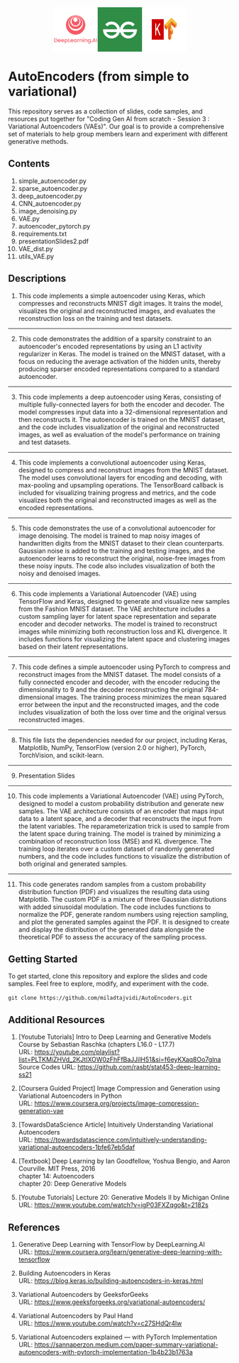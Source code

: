 <div style="display: flex; justify-content: center;">
  <img src="./images/DL_Logo.png" alt="Alt text 1" width="100" height="100">
  <img src="./images/g4g_Logo.png" alt="Alt text 2" width="100" height="100">
  <img src="./images/keras_Logo.png" alt="Alt text 3" width="100" height="100">
</div>


# AutoEncoders (from simple to variational)

This repository serves as a collection of slides, code samples, and resources put together for "Coding Gen AI from scratch - Session 3 : Variational Autoencoders (VAEs)". 
Our goal is to provide a comprehensive set of materials to help group members learn and experiment with different generative methods.

## Contents

1. simple_autoencoder.py
2. sparse_autoencoder.py
3. deep_autoencoder.py
4. CNN_autoencoder.py
5. image_denoising.py
6. VAE.py
7. autoencoder_pytorch.py
8. requirements.txt
9. presentationSlides2.pdf
10. VAE_dist.py
11. utils_VAE.py   


## Descriptions

1. This code implements a simple autoencoder using Keras, which compresses and reconstructs MNIST digit images. It trains the model, visualizes the original and reconstructed images, and evaluates the reconstruction loss on the training and test datasets.
------------------------------------------------------------------------------------
2. This code demonstrates the addition of a sparsity constraint to an autoencoder's encoded representations by using an L1 activity regularizer in Keras. The model is trained on the MNIST dataset, with a focus on reducing the average activation of the hidden units, thereby producing sparser encoded representations compared to a standard autoencoder.
------------------------------------------------------------------------------------
3. This code implements a deep autoencoder using Keras, consisting of multiple fully-connected layers for both the encoder and decoder. The model compresses input data into a 32-dimensional representation and then reconstructs it. The autoencoder is trained on the MNIST dataset, and the code includes visualization of the original and reconstructed images, as well as evaluation of the model's performance on training and test datasets.
------------------------------------------------------------------------------------
4. This code implements a convolutional autoencoder using Keras, designed to compress and reconstruct images from the MNIST dataset. The model uses convolutional layers for encoding and decoding, with max-pooling and upsampling operations. The TensorBoard callback is included for visualizing training progress and metrics, and the code visualizes both the original and reconstructed images as well as the encoded representations.
------------------------------------------------------------------------------------
5. This code demonstrates the use of a convolutional autoencoder for image denoising. The model is trained to map noisy images of handwritten digits from the MNIST dataset to their clean counterparts. Gaussian noise is added to the training and testing images, and the autoencoder learns to reconstruct the original, noise-free images from these noisy inputs. The code also includes visualization of both the noisy and denoised images.
------------------------------------------------------------------------------------
6. This code implements a Variational Autoencoder (VAE) using TensorFlow and Keras, designed to generate and visualize new samples from the Fashion MNIST dataset. The VAE architecture includes a custom sampling layer for latent space representation and separate encoder and decoder networks. The model is trained to reconstruct images while minimizing both reconstruction loss and KL divergence. It includes functions for visualizing the latent space and clustering images based on their latent representations.
------------------------------------------------------------------------------------
7. This code defines a simple autoencoder using PyTorch to compress and reconstruct images from the MNIST dataset. The model consists of a fully connected encoder and decoder, with the encoder reducing the dimensionality to 9 and the decoder reconstructing the original 784-dimensional images. The training process minimizes the mean squared error between the input and the reconstructed images, and the code includes visualization of both the loss over time and the original versus reconstructed images.
------------------------------------------------------------------------------------
8. This file lists the dependencies needed for our project, including Keras, Matplotlib, NumPy, TensorFlow (version 2.0 or higher), PyTorch, TorchVision, and scikit-learn.
------------------------------------------------------------------------------------
9. Presentation Slides
------------------------------------------------------------------------------------
10. This code implements a Variational Autoencoder (VAE) using PyTorch, designed to model a custom probability distribution and generate new samples. The VAE architecture consists of an encoder that maps input data to a latent space, and a decoder that reconstructs the input from the latent variables. The reparameterization trick is used to sample from the latent space during training. The model is trained by minimizing a combination of reconstruction loss (MSE) and KL divergence. The training loop iterates over a custom dataset of randomly generated numbers, and the code includes functions to visualize the distribution of both original and generated samples.
------------------------------------------------------------------------------------
11. This code generates random samples from a custom probability distribution function (PDF) and visualizes the resulting data using Matplotlib. The custom PDF is a mixture of three Gaussian distributions with added sinusoidal modulation. The code includes functions to normalize the PDF, generate random numbers using rejection sampling, and plot the generated samples against the PDF. It is designed to create and display the distribution of the generated data alongside the theoretical PDF to assess the accuracy of the sampling process.

## Getting Started

To get started, clone this repository and explore the slides and code samples.
Feel free to explore, modify, and experiment with the code.

`git clone https://github.com/miladtajvidi/AutoEncoders.git`


## Additional Resources

1. [Youtube Tutorials] Intro to Deep Learning and Generative Models Course by Sebastian Raschka (chapters L16.0 - L17.7)<br>
URL: https://youtube.com/playlist?list=PLTKMiZHVd_2KJtIXOW0zFhFfBaJJilH51&si=f6eyKXaq8Oo7glna<br>
Source Codes URL: https://github.com/rasbt/stat453-deep-learning-ss21

2. [Coursera Guided Project] Image Compression and Generation using Variational Autoencoders in Python<br>
URL: https://www.coursera.org/projects/image-compression-generation-vae

3. [TowardsDataScience Article] Intuitively Understanding Variational Autoencoders<br>
URL: https://towardsdatascience.com/intuitively-understanding-variational-autoencoders-1bfe67eb5daf

4. [Textbook] Deep Learning by Ian Goodfellow, Yoshua Bengio, and Aaron Courville. MIT Press, 2016<br>
chapter 14: Autoencoders <br>
chapter 20: Deep Generative Models

5. [Youtube Tutorials] Lecture 20: Generative Models II by Michigan Online <br>
URL: https://www.youtube.com/watch?v=igP03FXZqgo&t=2182s




## References

1. Generative Deep Learning with TensorFlow by DeepLearning.AI<br>
URL: https://www.coursera.org/learn/generative-deep-learning-with-tensorflow

2. Building Autoencoders in Keras<br>
URL: https://blog.keras.io/building-autoencoders-in-keras.html 

3. Variational Autoencoders by GeeksforGeeks<br>
URL: https://www.geeksforgeeks.org/variational-autoencoders/

4. Variational Autoencoders by Paul Hand <br>
URL: https://www.youtube.com/watch?v=c27SHdQr4lw

5. Variational Autoencoders explained — with PyTorch Implementation <br>
URL: https://sannaperzon.medium.com/paper-summary-variational-autoencoders-with-pytorch-implementation-1b4b23b1763a




